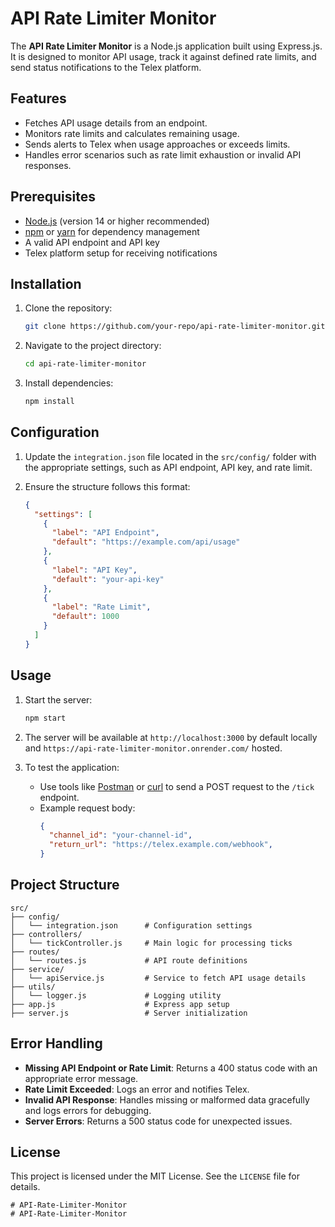 

# API Rate Limiter Monitor

The **API Rate Limiter Monitor** is a Node.js application built using Express.js. It is designed to monitor API usage, track it against defined rate limits, and send status notifications to the Telex platform.


## Features

- Fetches API usage details from an endpoint.
- Monitors rate limits and calculates remaining usage.
- Sends alerts to Telex when usage approaches or exceeds limits.
- Handles error scenarios such as rate limit exhaustion or invalid API responses.


## Prerequisites

- [Node.js](https://nodejs.org/) (version 14 or higher recommended)
- [npm](https://www.npmjs.com/) or [yarn](https://yarnpkg.com/) for dependency management
- A valid API endpoint and API key
- Telex platform setup for receiving notifications


## Installation

1. Clone the repository:
   ```bash
   git clone https://github.com/your-repo/api-rate-limiter-monitor.git
   ```

2. Navigate to the project directory:
   ```bash
   cd api-rate-limiter-monitor
   ```

3. Install dependencies:
   ```bash
   npm install
   ```


## Configuration

1. Update the `integration.json` file located in the `src/config/` folder with the appropriate settings, such as API endpoint, API key, and rate limit.

2. Ensure the structure follows this format:
   ```json
   {
     "settings": [
       {
         "label": "API Endpoint",
         "default": "https://example.com/api/usage"
       },
       {
         "label": "API Key",
         "default": "your-api-key"
       },
       {
         "label": "Rate Limit",
         "default": 1000
       }
     ]
   }
   ```


## Usage

1. Start the server:
   ```bash
   npm start
   ```

2. The server will be available at `http://localhost:3000` by default locally and `https://api-rate-limiter-monitor.onrender.com/` hosted.

3. To test the application:
   - Use tools like [Postman](https://www.postman.com/) or [curl](https://curl.se/) to send a POST request to the `/tick` endpoint.
   - Example request body:
     ```json
     {
       "channel_id": "your-channel-id",
       "return_url": "https://telex.example.com/webhook",
     }
     ```


## Project Structure

```
src/
├── config/
│   └── integration.json      # Configuration settings
├── controllers/
│   └── tickController.js     # Main logic for processing ticks
├── routes/
│   └── routes.js             # API route definitions
├── service/
│   └── apiService.js         # Service to fetch API usage details
├── utils/
│   └── logger.js             # Logging utility
├── app.js                    # Express app setup
├── server.js                 # Server initialization
```


## Error Handling

- **Missing API Endpoint or Rate Limit**: Returns a 400 status code with an appropriate error message.
- **Rate Limit Exceeded**: Logs an error and notifies Telex.
- **Invalid API Response**: Handles missing or malformed data gracefully and logs errors for debugging.
- **Server Errors**: Returns a 500 status code for unexpected issues.


## License

This project is licensed under the MIT License. See the `LICENSE` file for details.

```
# API-Rate-Limiter-Monitor
# API-Rate-Limiter-Monitor
